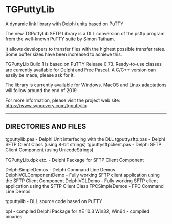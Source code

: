 # TGPuttyLib
 A dynamic link library with Delphi units based on PuTTY

The new TGPuttyLib SFTP Library is a DLL conversion of the psftp program from the well-known PuTTY suite by Simon Tatham.

It allows developers to transfer files with the highest possible transfer rates. Some buffer sizes have been increased to achieve this.

TGPuttyLib Build 1 is based on PuTTY Release 0.73. Ready-to-use classes are currently available for Delphi and Free Pascal. A C/C++ version can easily be made, please ask for it.

The library is currently available for Windows. MacOS and Linux adaptations will follow around the end of 2019.

For more information, please visit the project web site: 
https://www.syncovery.com/tgputtylib

---------------------
DIRECTORIES AND FILES
---------------------

tgputtylib.pas         -   Delphi Unit interfacing with the DLL
tgputtysftp.pas        -   Delphi SFTP Client Class (using 8-bit strings)
tgputtysftpclient.pas  -   Delphi SFTP Client Component (using UnicodeStrings)

TGPuttyLib.dpk etc.    -   Delphi Package for SFTP Client Component
 
DelphiSimpleDemos      -   Delphi Command Line Demos
DelphiVCLComponentDemo -   Fully working SFTP client application using the SFTP Client Component
DelphiVCLDemo          -   Fully working SFTP client application using the SFTP Client Class
FPCSimpleDemos         -   FPC Command Line Demos

tgputtylib             -   DLL source code based on PuTTY

bpl                    -   compiled Delphi Package for XE 10.3
Win32, Win64           -   compiled binaries
